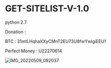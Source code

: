 # GET-SITELIST-V-1.0

python 2.7 

Donation :

BTC : 31mtLHqhaXXyCMnT2EU73U8fwYwigiEEU1

Perfect Money : U22270614

![IMG_20220509_092037](https://user-images.githubusercontent.com/59664965/167329829-dab94a3c-f127-4eb8-9b35-59a887dd3097.jpg)
